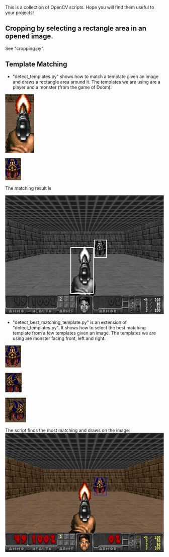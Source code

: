 This is a collection of OpenCV scripts. Hope you will find them useful to your projects!  

## Cropping by selecting a rectangle area in an opened image. 
See "cropping.py". 




## Template Matching
* "detect_templates.py" shows how to match a template given an image and draws a rectangle area around it. The templates we are using are a player and a monster (from the game of Doom):

![Alt text](images/player.png)

![Alt text](images/monster.png)

The matching result is

![Alt text](screenshots/detection_of_monster_player.png)

* "detect_best_matching_template.py" is an extension of "detect_templates.py". It shows how to select the best matching template from a few templates given an image. 
The templates we are using are monster facing front, left and right:

![Alt text](images/monster.png)

![Alt text](images/monster_left.png)

![Alt text](images/monster_right.png)

The script finds the most matching and draws on the image:
![Alt text](screenshots/detection_of_monster_from_best_matching.png)




